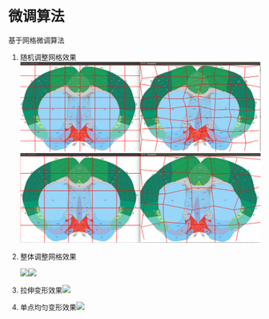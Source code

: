 

# 微调算法

基于网格微调算法

1. 随机调整网格效果![](./1.png)![](./2.png)

2. 整体调整网格效果

   ![](/home/zzh/Note/2018-11-10/3.png)![](/home/zzh/Note/2018-11-10/4.png)

3. 拉伸变形效果![](/home/zzh/Note/2018-11-10/5.png)

4. 单点均匀变形效果![](/home/zzh/Note/2018-11-10/6.png)

